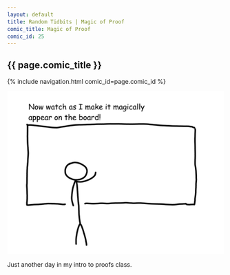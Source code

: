 ```yaml
---
layout: default
title: Random Tidbits | Magic of Proof
comic_title: Magic of Proof
comic_id: 25
---
```


## {{ page.comic_title }}

{% include navigation.html comic_id=page.comic_id %}

![](/assets/images/25.png)

Just another day in my intro to proofs class.
